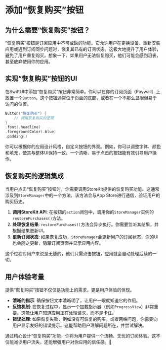 ﻿# 添加“恢复购买”按钮

## 为什么需要“恢复购买”按钮？

“恢复购买”按钮是订阅应用中不可或缺的功能。它允许用户在更换设备、重新安装应用或遇到订阅同步问题时，恢复其已有的订阅状态。这极大地提升了用户体验，避免了用户重复购买。想象一下，如果用户无法恢复购买，他们可能会感到沮丧，甚至放弃使用你的应用。

## 实现“恢复购买”按钮的UI

在SwiftUI中添加“恢复购买”按钮非常简单。你可以在你的订阅页面（Paywall）上放置一个`Button`。这个按钮通常位于页面的底部，或者在一个不那么显眼但易于访问的位置。

```swift
Button("恢复购买") {
    // 调用恢复购买的逻辑
}
.font(.headline)
.foregroundColor(.blue)
.padding()
```

你可以根据你的应用设计风格，自定义按钮的外观。例如，你可以调整字体、颜色和填充，使其与整体UI保持一致。一个清晰、易于点击的按钮能有效引导用户操作。

## 恢复购买的逻辑集成

当用户点击“恢复购买”按钮时，你需要调用StoreKit提供的恢复购买功能。这通常涉及到`StoreManager`中的一个方法，该方法会与App Store进行通信，验证用户的购买历史。

1.  **调用StoreKit API**: 在按钮的`action`闭包中，调用你的`StoreManager`实例的`restorePurchases()`方法。
2.  **处理恢复结果**: `restorePurchases()`方法会异步执行。你需要监听其结果，并根据结果更新UI。
3.  **更新订阅状态**: 如果恢复成功，`StoreManager`会更新用户的订阅状态，你的UI也会随之更新，隐藏订阅页面并显示应用内容。

这个过程对用户来说是无缝的，他们只需点击按钮，应用就会自动处理后续的一切。

## 用户体验考量

提供“恢复购买”按钮不仅仅是功能上的需求，更是用户体验的体现。

*   **清晰的指示**: 确保按钮文本清晰明了，让用户一眼就知道它的作用。
*   **反馈机制**: 在恢复过程中，显示一个加载指示器（例如`ProgressView`）非常重要。这能让用户知道应用正在处理请求，而不是卡住。
*   **错误处理**: 如果恢复失败，例如没有可恢复的购买，或者网络问题，你需要向用户显示友好的错误提示。这能帮助用户理解问题所在，并尝试解决。

通过精心设计“恢复购买”功能，你将为用户提供一个流畅、无忧的订阅体验。这不仅能减少用户流失，还能增强用户对你应用的信任感。🚀


